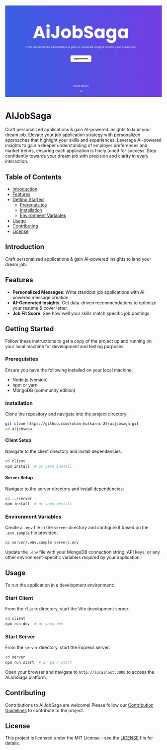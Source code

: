 ![alt text](image.png)

# AIJobSaga

Craft personalized applications & gain AI-powered insights to land your dream job. Elevate your job application strategy with personalized approaches that highlight your skills and experiences. Leverage AI-powered insights to gain a deeper understanding of employer preferences and market trends, ensuring each application is finely tuned for success. Step confidently towards your dream job with precision and clarity in every interaction.

## Table of Contents

- [Introduction](#introduction)
- [Features](#features)
- [Getting Started](#getting-started)
  - [Prerequisites](#prerequisites)
  - [Installation](#installation)
  - [Environment Variables](#environment-variables)
- [Usage](#usage)
- [Contributing](#contributing)
- [License](#license)

## Introduction

Craft personalized applications & gain AI-powered insights to land your dream job.

## Features

- **Personalized Messages**: Write standout job applications with AI-powered message creation.
- **AI-Generated Insights**: Get data-driven recommendations to optimize your resume & cover letter.
- **Job Fit Score**: See how well your skills match specific job postings.

## Getting Started

Follow these instructions to get a copy of the project up and running on your local machine for development and testing purposes.

### Prerequisites

Ensure you have the following installed on your local machine:

- Node.js (version)
- npm or yarn
- MongoDB (community edition)

### Installation

Clone the repository and navigate into the project directory:

```bash
git clone https://github.com/rohan-kulkarni-25/aijobsaga.git
cd aijobsaga
```

#### Client Setup

Navigate to the client directory and install dependencies:

```bash
cd client
npm install  # or yarn install
```

#### Server Setup

Navigate to the server directory and install dependencies:

```bash
cd ../server
npm install  # or yarn install
```

### Environment Variables

Create a `.env` file in the `server` directory and configure it based on the `.env.sample` file provided:

```bash
cp server/.env.sample server/.env
```

Update the `.env` file with your MongoDB connection string, API keys, or any other environment-specific variables required by your application.

## Usage

To run the application in a development environment:

### Start Client

From the `client` directory, start the Vite development server:

```bash
cd client
npm run dev  # or yarn dev
```

### Start Server

From the `server` directory, start the Express server:

```bash
cd server
npm run start  # or yarn start
```

Open your browser and navigate to `http://localhost:3000` to access the AIJobSaga platform.

## Contributing

Contributions to AIJobSaga are welcome! Please follow our [Contribution Guidelines](CONTRIBUTING.md) to contribute to the project.

## License

This project is licensed under the MIT License - see the [LICENSE](LICENSE) file for details.
